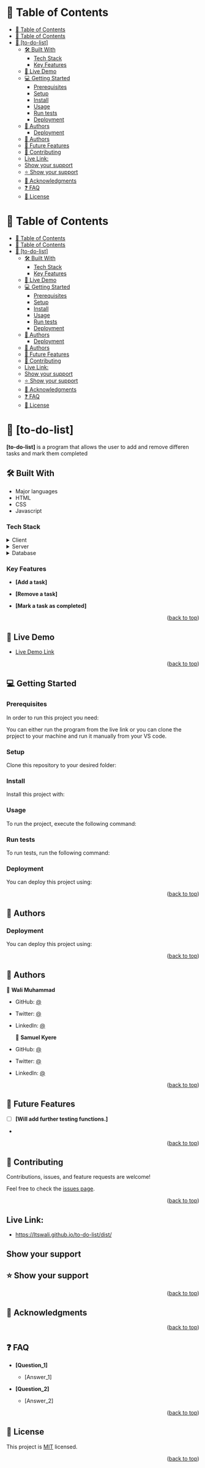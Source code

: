 


# 📗 Table of Contents

- [📗 Table of Contents](#-table-of-contents)
- [📗 Table of Contents](#-table-of-contents-1)
- [📖 \[to-do-list\] ](#-to-do-list-)
  - [🛠 Built With ](#-built-with-)
    - [Tech Stack ](#tech-stack-)
    - [Key Features ](#key-features-)
  - [🚀 Live Demo ](#-live-demo-)
  - [💻 Getting Started ](#-getting-started-)
    - [Prerequisites](#prerequisites)
    - [Setup](#setup)
    - [Install](#install)
    - [Usage](#usage)
    - [Run tests](#run-tests)
    - [Deployment](#deployment)
  - [👥 Authors ](#-authors-)
    - [Deployment](#deployment-1)
  - [👥 Authors ](#-authors--1)
  - [🔭 Future Features ](#-future-features-)
  - [🤝 Contributing ](#-contributing-)
  - [Live Link:](#live-link)
  - [Show your support](#show-your-support)
  - [⭐️ Show your support ](#️-show-your-support-)
  - [🙏 Acknowledgments ](#-acknowledgments-)
  - [❓ FAQ ](#-faq-)
  - [📝 License ](#-license-)




# 📗 Table of Contents

- [📗 Table of Contents](#-table-of-contents)
- [📗 Table of Contents](#-table-of-contents-1)
- [📖 \[to-do-list\] ](#-to-do-list-)
  - [🛠 Built With ](#-built-with-)
    - [Tech Stack ](#tech-stack-)
    - [Key Features ](#key-features-)
  - [🚀 Live Demo ](#-live-demo-)
  - [💻 Getting Started ](#-getting-started-)
    - [Prerequisites](#prerequisites)
    - [Setup](#setup)
    - [Install](#install)
    - [Usage](#usage)
    - [Run tests](#run-tests)
    - [Deployment](#deployment)
  - [👥 Authors ](#-authors-)
    - [Deployment](#deployment-1)
  - [👥 Authors ](#-authors--1)
  - [🔭 Future Features ](#-future-features-)
  - [🤝 Contributing ](#-contributing-)
  - [Live Link:](#live-link)
  - [Show your support](#show-your-support)
  - [⭐️ Show your support ](#️-show-your-support-)
  - [🙏 Acknowledgments ](#-acknowledgments-)
  - [❓ FAQ ](#-faq-)
  - [📝 License ](#-license-)




# 📖 [to-do-list] <a name="to-do-list"></a>



**[to-do-list]** is a program that allows the user to add and remove differen tasks and mark them completed

## 🛠 Built With <a name="built-with"></a>

- Major languages
- HTML
- CSS
- Javascript

### Tech Stack <a name="tech-stack"></a>



<details>
  <summary>Client</summary>
  <ul>
    <li><a href="https://reactjs.org/">React.js</a></li>
  </ul>
</details>

<details>
  <summary>Server</summary>
  <ul>
    <li><a href="https://expressjs.com/">Express.js</a></li>
  </ul>
</details>

<details>
<summary>Database</summary>
  <ul>
    <li><a href="https://www.postgresql.org/">PostgreSQL</a></li>
  </ul>
</details>


### Key Features <a name="key-features"></a>



- **[Add a task]**
 
- **[Remove a task]**

- **[Mark a task as completed]**
  

<p align="right">(<a href="#readme-top">back to top</a>)</p>


## 🚀 Live Demo <a name="live-demo"></a>



- [Live Demo Link](https://Itswali.github.io/to-do-list/dist/)

<p align="right">(<a href="#readme-top">back to top</a>)</p>



## 💻 Getting Started <a name="getting-started"></a>



### Prerequisites

In order to run this project you need:

You can either run the program from the live link or you can clone the prpject to your machine and run it manually from your VS code.

### Setup

Clone this repository to your desired folder:

### Install

Install this project with:

### Usage

To run the project, execute the following command:


### Run tests

To run tests, run the following command:



### Deployment

You can deploy this project using:


<p align="right">(<a href="#readme-top">back to top</a>)</p>



## 👥 Authors <a name="authors"></a>




### Deployment

You can deploy this project using:


<p align="right">(<a href="#readme-top">back to top</a>)</p>



## 👥 Authors <a name="authors"></a>





👤 **Wali Muhammad**

- GitHub: [@](https://github.com/Itswali)
- Twitter: [@](https://twitter.com/WaliMuh94818599)
- LinkedIn: [@](https://www.linkedin.com/in/wali-muhammad-666040244/)
  
  👤 **Samuel Kyere**

- GitHub: [@](https://github.com/admirerbrown)
- Twitter: [@](https://twitter.com/brown_admirer)
- LinkedIn: [@](https://www.linkedin.com/in/samuel-ntow-kyere-5036741b4/)

<p align="right">(<a href="#readme-top">back to top</a>)</p>



## 🔭 Future Features <a name="future-features"></a>








- [ ] **[Will add further testing functions.]**


- 
<p align="right">(<a href="#readme-top">back to top</a>)</p>



## 🤝 Contributing <a name="contributing"></a>

Contributions, issues, and feature requests are welcome!

Feel free to check the [issues page](../../issues/).

<p align="right">(<a href="#readme-top">back to top</a>)</p>


## Live Link:

- https://Itswali.github.io/to-do-list/dist/


## Show your support



## ⭐️ Show your support <a name="support"></a>



<p align="right">(<a href="#readme-top">back to top</a>)</p>



## 🙏 Acknowledgments <a name="acknowledgements"></a>


<p align="right">(<a href="#readme-top">back to top</a>)</p>



## ❓ FAQ <a name="faq"></a>



- **[Question_1]**

  - [Answer_1]

- **[Question_2]**

  - [Answer_2]

<p align="right">(<a href="#readme-top">back to top</a>)</p>



## 📝 License <a name="license"></a>

This project is [MIT](./LICENSE) licensed.


<p align="right">(<a href="#readme-top">back to top</a>)</p>
